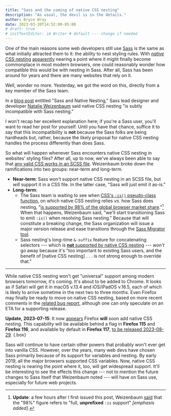 ```yaml
---
title: "Sass and the coming of native CSS nesting"
description: "As usual, the devil is in the details."
author: Bryce Wray
date: 2023-03-30T14:52:00-05:00
# draft: true
# initTextEditor: iA Writer # default --- change if needed
---
```


One of the main reasons some web developers still use [Sass](https://sass-lang.com) is the same as what initially attracted them to it: the ability to nest styling rules. With [*native* CSS nesting](https://drafts.csswg.org/css-nesting/) [apparently](/posts/2023/02/some-future-now-css/) nearing a point where it might finally become commonplace in most modern browsers, one could reasonably wonder how compatible this would be with nesting in Sass. After all, Sass has been around for years and there are many websites that rely on it.

Well, wonder no more. Yesterday, we got the word on this, directly from a key member of the Sass team.

<!--more-->

In a [blog post](https://sass-lang.com/blog/sass-and-native-nesting) entitled "Sass and Native Nesting," Sass lead designer and developer [Natalie Weizenbaum](https://mastodon.social/@nex3) said native CSS nesting "is subtly incompatible with Sass nesting."

I won't recap her excellent explanation here; if you're a Sass user, you'll want to read her post for yourself. Until you have that chance, suffice it to say that this incompatibility is **not** because the Sass folks are being hardheads but, rather, because the likely proposal for native CSS nesting handles the process differently than does Sass.

So what will happen whenever Sass encounters native CSS nesting in websites' styling files? After all, up to now, we've always been able to say that [any valid CSS works in an SCSS file](https://sass-lang.com/guide). Weizenbaum broke down the ramifications into two groups: near-term and long-term.

- **Near-term**: Sass won't support native CSS nesting in an SCSS file, but *will* support it in a CSS file. In the latter case, "Sass will just emit it as-is."
- **Long-term**:
	- The Sass team is waiting to see when [CSS's `:is()` pseudo-class function](https://developer.mozilla.org/en-US/docs/Web/CSS/:is), on which native CSS nesting relies *vs.* how Sass does nesting, "[is supported by 98% of the global browser market share](https://caniuse.com/css-matches-pseudo)."[^prefixed] When that happens, Weizenbaum said, "we'll start transitioning Sass to emit `:is()` when resolving Sass nesting." Because that will constitute a breaking change, the Sass organization will issue a major version release and ease transitions through the [Sass Migrator tool](https://sass-lang.com/documentation/cli/migrator).
	- Sass nesting's long-time `&-suffix` feature for concatenating selectors --- which is [**not** supported by native CSS nesting](https://drafts.csswg.org/css-nesting/#syntax) --- *won't* go away because it's "too important to existing Sass users, and the benefit of [native CSS nesting] . . . is not strong enough to override that."

[^prefixed]: **Update**: a few hours after I first issued this post, Weizenbaum [said](https://github.com/sass/sass/issues/3030#issuecomment-1491082178) that the "98%" figure refers to "full, **unprefixed** `:is` support" *[emphasis added]*.

----

While native CSS nesting won't get "universal" support among modern browsers tomorrow, it's coming. It's about to be added to Chrome. It looks as if Safari will get it in macOS v.13.4 and iOS/iPadOS v.16.5, each of which is likely to arrive sometime in the next two to three months. Even Firefox may finally be ready to move on native CSS nesting, based on more recent comments in the [related bug report](https://bugzilla.mozilla.org/show_bug.cgi?id=1648037), although one can only speculate on an ETA for a supporting release.

**Update, 2023-07-15**: It now [appears](https://caniuse.com/css-nesting) Firefox **will** soon add native CSS nesting. This capability will be available behind a flag in **Firefox 115** and **Firefox 116**, and available by default in **Firefox 117**, [to be released <span class="nobrk">2023-08-29</span>](https://whattrainisitnow.com/calendar/).
{.box}

Sass will continue to have certain other powers that probably won't ever get into vanilla CSS. However, over the years, many web devs have chosen Sass primarily because of its support for variables and nesting. By early 2019, all the major browsers supported CSS variables. Now, native CSS nesting is nearing the point where it, too, will get widespread support. It'll be interesting to see the effects this change --- not to mention the future changes to Sass itself that Weizenbaum noted --- will have on Sass use, especially for future web projects.
